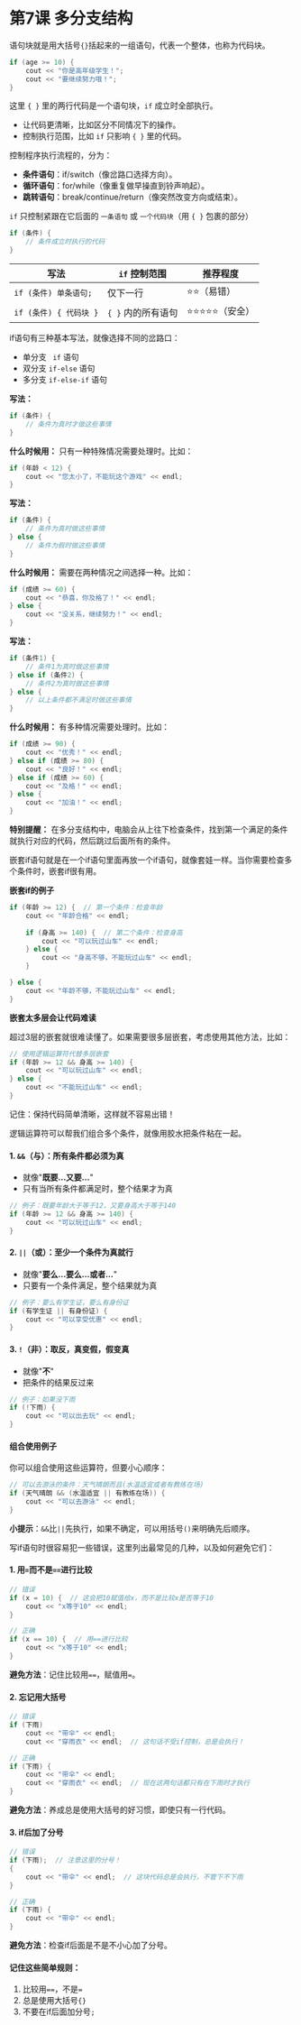 # 第7课 多分支结构 <Badge type="info" text="2025-03-29" />

<QA question="什么是语句块？" level="tip" badge="重点">

语句块就是用大括号`{}`括起来的一组语句，代表一个整体，也称为代码块。  

```cpp
if (age >= 10) {
    cout << "你是高年级学生！";  
    cout << "要继续努力哦！";  
}
```

这里 `{ }` 里的两行代码是一个语句块，`if` 成立时全部执行。  


</QA>

<QA question="语句块有啥用？" level="tip">

- 让代码更清晰，比如区分不同情况下的操作。  
- 控制执行范围，比如 `if` 只影响 `{ }` 里的代码。  

</QA>

<QA question="什么是控制语句？" level="tip">

控制程序执行流程的，分为：

- **条件语句**：if/switch（像岔路口选择方向）。
- **循环语句**：for/while（像重复做早操直到铃声响起）。
- **跳转语句**：break/continue/return（像突然改变方向或结束）。

</QA>

<QA question="if语句的语法是怎么样的？" level="tip" badge="重点">

`if` 只控制紧跟在它后面的 `一条语句` 或 `一个代码块`（用 `{ }` 包裹的部分）

  ```cpp
  if (条件) {
      // 条件成立时执行的代码
  }
  ```

| 写法                | `if` 控制范围           | 推荐程度 |
|---------------------|------------------------|----------|
| `if (条件) 单条语句;` | 仅下一行               | ⭐⭐（易错） |
| `if (条件) { 代码块 }` | `{ }` 内的所有语句      | ⭐⭐⭐⭐⭐（安全） |


</QA>

<QA question="if语句有哪三种写法？" level="tip">

if语句有三种基本写法，就像选择不同的岔路口：

- 单分支 ` if` 语句
- 双分支 `if-else` 语句
- 多分支 `if-else-if` 语句

</QA>

<QA question="单分支 if语句 的写法和使用场景？" level="tip" badge="重点">

**写法：**
```cpp
if (条件) {
    // 条件为真时才做这些事情
}
```

**什么时候用：** 只有一种特殊情况需要处理时。比如：

```cpp
if (年龄 < 12) {
    cout << "您太小了，不能玩这个游戏" << endl;
}
```
</QA>

<QA question="双分支 if-else语句 的写法和使用场景？" level="tip" badge="重点">

**写法：**
```cpp
if (条件) {
    // 条件为真时做这些事情
} else {
    // 条件为假时做这些事情
}
```

**什么时候用：** 需要在两种情况之间选择一种。比如：

```cpp
if (成绩 >= 60) {
    cout << "恭喜，你及格了！" << endl;
} else {
    cout << "没关系，继续努力！" << endl;
}
```

</QA>

<QA question="多分支 if-else-if语句 的写法和使用场景？" level="tip" badge="重点">

**写法：**
```cpp
if (条件1) {
    // 条件1为真时做这些事情
} else if (条件2) {
    // 条件2为真时做这些事情
} else {
    // 以上条件都不满足时做这些事情
}
```

**什么时候用：** 有多种情况需要处理时。比如：

```cpp
if (成绩 >= 90) {
    cout << "优秀！" << endl;
} else if (成绩 >= 80) {
    cout << "良好！" << endl;
} else if (成绩 >= 60) {
    cout << "及格！" << endl;
} else {
    cout << "加油！" << endl;
}
```

**特别提醒：** 在多分支结构中，电脑会从上往下检查条件，找到第一个满足的条件就执行对应的代码，然后跳过后面所有的条件。

</QA>

<QA question="什么是嵌套if语句？怎么正确使用？" level="info">

嵌套if语句就是在一个if语句里面再放一个if语句，就像套娃一样。当你需要检查多个条件时，嵌套if很有用。

**嵌套if的例子**

```cpp
if (年龄 >= 12) {  // 第一个条件：检查年龄
    cout << "年龄合格" << endl;
    
    if (身高 >= 140) {  // 第二个条件：检查身高
        cout << "可以玩过山车" << endl;
    } else {
        cout << "身高不够，不能玩过山车" << endl;
    }

} else {
    cout << "年龄不够，不能玩过山车" << endl;
}
```

**嵌套太多层会让代码难读**

超过3层的嵌套就很难读懂了。如果需要很多层嵌套，考虑使用其他方法，比如：

```cpp
// 使用逻辑运算符代替多层嵌套
if (年龄 >= 12 && 身高 >= 140) {
    cout << "可以玩过山车" << endl;
} else {
    cout << "不能玩过山车" << endl;
}
```

记住：保持代码简单清晰，这样就不容易出错！

</QA>

<QA question="逻辑运算符在if语句中怎么用？" level="info">

逻辑运算符可以帮我们组合多个条件，就像用胶水把条件粘在一起。

#### 1. `&&`（与）：所有条件都必须为真

- 就像"**既要...又要...**"
- 只有当所有条件都满足时，整个结果才为真

```cpp
// 例子：既要年龄大于等于12，又要身高大于等于140
if (年龄 >= 12 && 身高 >= 140) {
    cout << "可以玩过山车" << endl;
}
```

#### 2. `||`（或）：至少一个条件为真就行

- 就像"**要么...要么...或者...**"
- 只要有一个条件满足，整个结果就为真

```cpp
// 例子：要么有学生证，要么有身份证
if (有学生证 || 有身份证) {
    cout << "可以享受优惠" << endl;
}
```

#### 3. `!`（非）：取反，真变假，假变真

- 就像"**不**"
- 把条件的结果反过来

```cpp
// 例子：如果没下雨
if (!下雨) {
    cout << "可以出去玩" << endl;
}
```

#### 组合使用例子

你可以组合使用这些运算符，但要小心顺序：

```cpp
// 可以去游泳的条件：天气晴朗而且(水温适宜或者有教练在场)
if (天气晴朗 && (水温适宜 || 有教练在场)) {
    cout << "可以去游泳" << endl;
}
```

**小提示**：`&&`比`||`先执行，如果不确定，可以用括号`()`来明确先后顺序。

</QA>

<QA question="if语句的常见错误有哪些？如何避免？" level="warning">

写if语句时很容易犯一些错误，这里列出最常见的几种，以及如何避免它们：

#### 1. 用`=`而不是`==`进行比较

```cpp
// 错误
if (x = 10) {  // 这会把10赋值给x，而不是比较x是否等于10
    cout << "x等于10" << endl;
}

// 正确
if (x == 10) {  // 用==进行比较
    cout << "x等于10" << endl;
}
```

**避免方法**：记住比较用`==`，赋值用`=`。

#### 2. 忘记用大括号

```cpp
// 错误
if (下雨)
    cout << "带伞" << endl;
    cout << "穿雨衣" << endl;  // 这句话不受if控制，总是会执行！

// 正确
if (下雨) {
    cout << "带伞" << endl;
    cout << "穿雨衣" << endl;  // 现在这两句话都只有在下雨时才执行
}
```

**避免方法**：养成总是使用大括号的好习惯，即使只有一行代码。

#### 3. if后加了分号

```cpp
// 错误
if (下雨);  // 注意这里的分号！
{
    cout << "带伞" << endl;  // 这块代码总是会执行，不管下不下雨
}

// 正确
if (下雨) {
    cout << "带伞" << endl;
}
```

**避免方法**：检查if后面是不是不小心加了分号。



#### 记住这些简单规则：

1. 比较用`==`，不是`=`
2. 总是使用大括号`{}`
3. 不要在if后面加分号`;`

</QA> 